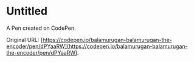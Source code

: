 # Untitled

A Pen created on CodePen.

Original URL: [https://codepen.io/balamurugan-balamurugan-the-encoder/pen/dPYaaRW](https://codepen.io/balamurugan-balamurugan-the-encoder/pen/dPYaaRW).

